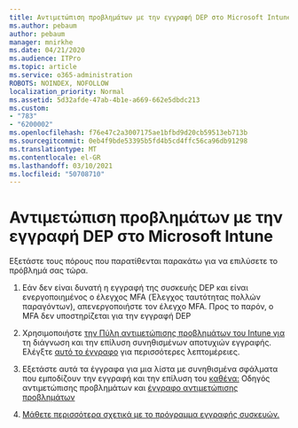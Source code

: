 ```yaml
---
title: Αντιμετώπιση προβλημάτων με την εγγραφή DEP στο Microsoft Intune
ms.author: pebaum
author: pebaum
manager: mnirkhe
ms.date: 04/21/2020
ms.audience: ITPro
ms.topic: article
ms.service: o365-administration
ROBOTS: NOINDEX, NOFOLLOW
localization_priority: Normal
ms.assetid: 5d32afde-47ab-4b1e-a669-662e5dbdc213
ms.custom:
- "783"
- "6200002"
ms.openlocfilehash: f76e47c2a3007175ae1bfbd9d20cb59513eb713b
ms.sourcegitcommit: 0eb4f9bde53395b5fd4b5cd4ffc56ca96db91298
ms.translationtype: MT
ms.contentlocale: el-GR
ms.lasthandoff: 03/10/2021
ms.locfileid: "50708710"
---
```

# <a name="troubleshoot-issues-with-dep-enrollment-in-microsoft-intune"></a>Αντιμετώπιση προβλημάτων με την εγγραφή DEP στο Microsoft Intune

Εξετάστε τους πόρους που παρατίθενται παρακάτω για να επιλύσετε το πρόβλημά σας τώρα.
  
1. Εάν δεν είναι δυνατή η εγγραφή της συσκευής DEP και είναι ενεργοποιημένος ο έλεγχος MFA (Έλεγχος ταυτότητας πολλών παραγόντων), απενεργοποιήστε τον έλεγχο MFA. Προς το παρόν, ο MFA δεν υποστηρίζεται για την εγγραφή DEP

2. Χρησιμοποιήστε [την Πύλη αντιμετώπισης προβλημάτων του Intune για](https://devicemanagement.microsoft.com/#blade/Microsoft_Intune_DeviceSettings/TroubleshootBlade) τη διάγνωση και την επίλυση συνηθισμένων αποτυχιών εγγραφής. Ελέγξτε [αυτό το έγγραφο](https://docs.microsoft.com/intune/help-desk-operators) για περισσότερες λεπτομέρειες.

3. Εξετάστε αυτά τα έγγραφα για μια λίστα με συνηθισμένα σφάλματα που εμποδίζουν την εγγραφή και την επίλυση του [καθένα:](https://support.microsoft.com/help/4039809/troubleshooting-ios-device-enrollment-in-intune) Οδηγός αντιμετώπισης προβλημάτων και [έγγραφο αντιμετώπισης προβλημάτων](https://docs.microsoft.com/troubleshoot/mem/intune/troubleshoot-device-enrollment-in-intune)

4. [Μάθετε περισσότερα σχετικά με το πρόγραμμα εγγραφής συσκευών.](https://docs.microsoft.com/intune/device-enrollment-program-enroll-ios)
